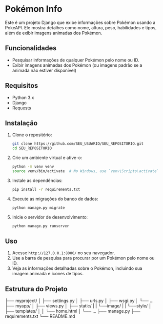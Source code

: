 # Pokémon Info

Este é um projeto Django que exibe informações sobre Pokémon usando a PokeAPI. Ele mostra detalhes como nome, altura, peso, habilidades e tipos, além de exibir imagens animadas dos Pokémon.

## Funcionalidades

- Pesquisar informações de qualquer Pokémon pelo nome ou ID.
- Exibir imagens animadas dos Pokémon (ou imagens padrão se a animada não estiver disponível)

## Requisitos

- Python 3.x
- Django
- Requests

## Instalação

1. Clone o repositório:

    ```sh
    git clone https://github.com/SEU_USUARIO/SEU_REPOSITORIO.git
    cd SEU_REPOSITORIO
    ```

2. Crie um ambiente virtual e ative-o:

    ```sh
    python -m venv venv
    source venv/bin/activate  # No Windows, use `venv\Scripts\activate`
    ```

3. Instale as dependências:

    ```sh
    pip install -r requirements.txt
    ```

4. Execute as migrações do banco de dados:

    ```sh
    python manage.py migrate
    ```

5. Inicie o servidor de desenvolvimento:

    ```sh
    python manage.py runserver
    ```

## Uso

1. Acesse `http://127.0.0.1:8000/` no seu navegador.
2. Use a barra de pesquisa para procurar por um Pokémon pelo nome ou ID.
3. Veja as informações detalhadas sobre o Pokémon, incluindo sua imagem animada e ícones de tipos.

## Estrutura do Projeto

├── myproject/
│ ├── settings.py
│ ├── urls.py
│ ├── wsgi.py
│ └── ...
├── myapp/
│ ├── views.py
│ ├── static/
| | └──image/
| | └──style/
│ ├── templates/
│ │ └── home.html
│ └── ...
├── manage.py
├── requirements.txt
└── README.md
